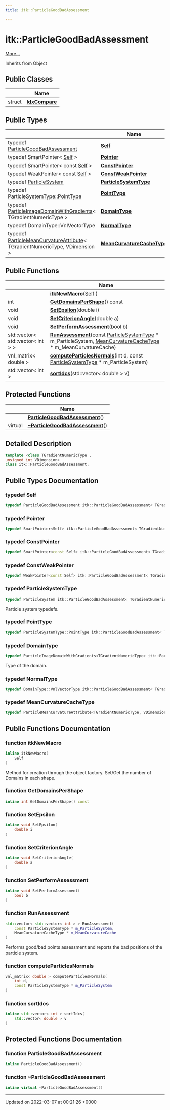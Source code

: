 ```yaml
---
title: itk::ParticleGoodBadAssessment

---
```


# itk::ParticleGoodBadAssessment



 [More...](#detailed-description)

Inherits from Object

## Public Classes

|                | Name           |
| -------------- | -------------- |
| struct | **[IdxCompare](../Classes/structitk_1_1ParticleGoodBadAssessment_1_1IdxCompare.md)**  |

## Public Types

|                | Name           |
| -------------- | -------------- |
| typedef [ParticleGoodBadAssessment](../Classes/classitk_1_1ParticleGoodBadAssessment.md) | **[Self](../Classes/classitk_1_1ParticleGoodBadAssessment.md#typedef-self)**  |
| typedef SmartPointer< [Self](../Classes/classitk_1_1ParticleGoodBadAssessment.md) > | **[Pointer](../Classes/classitk_1_1ParticleGoodBadAssessment.md#typedef-pointer)**  |
| typedef SmartPointer< const [Self](../Classes/classitk_1_1ParticleGoodBadAssessment.md) > | **[ConstPointer](../Classes/classitk_1_1ParticleGoodBadAssessment.md#typedef-constpointer)**  |
| typedef WeakPointer< const [Self](../Classes/classitk_1_1ParticleGoodBadAssessment.md) > | **[ConstWeakPointer](../Classes/classitk_1_1ParticleGoodBadAssessment.md#typedef-constweakpointer)**  |
| typedef [ParticleSystem](../Classes/classitk_1_1ParticleSystem.md) | **[ParticleSystemType](../Classes/classitk_1_1ParticleGoodBadAssessment.md#typedef-particlesystemtype)**  |
| typedef [ParticleSystemType::PointType](../Classes/classitk_1_1ParticleSystem.md#typedef-pointtype) | **[PointType](../Classes/classitk_1_1ParticleGoodBadAssessment.md#typedef-pointtype)**  |
| typedef [ParticleImageDomainWithGradients](../Classes/classitk_1_1ParticleImageDomainWithGradients.md)< TGradientNumericType > | **[DomainType](../Classes/classitk_1_1ParticleGoodBadAssessment.md#typedef-domaintype)**  |
| typedef DomainType::VnlVectorType | **[NormalType](../Classes/classitk_1_1ParticleGoodBadAssessment.md#typedef-normaltype)**  |
| typedef [ParticleMeanCurvatureAttribute](../Classes/classitk_1_1ParticleMeanCurvatureAttribute.md)< TGradientNumericType, VDimension > | **[MeanCurvatureCacheType](../Classes/classitk_1_1ParticleGoodBadAssessment.md#typedef-meancurvaturecachetype)**  |

## Public Functions

|                | Name           |
| -------------- | -------------- |
| | **[itkNewMacro](../Classes/classitk_1_1ParticleGoodBadAssessment.md#function-itknewmacro)**([Self](../Classes/classitk_1_1ParticleGoodBadAssessment.md) ) |
| int | **[GetDomainsPerShape](../Classes/classitk_1_1ParticleGoodBadAssessment.md#function-getdomainspershape)**() const |
| void | **[SetEpsilon](../Classes/classitk_1_1ParticleGoodBadAssessment.md#function-setepsilon)**(double i) |
| void | **[SetCriterionAngle](../Classes/classitk_1_1ParticleGoodBadAssessment.md#function-setcriterionangle)**(double a) |
| void | **[SetPerformAssessment](../Classes/classitk_1_1ParticleGoodBadAssessment.md#function-setperformassessment)**(bool b) |
| std::vector< std::vector< int > > | **[RunAssessment](../Classes/classitk_1_1ParticleGoodBadAssessment.md#function-runassessment)**(const [ParticleSystemType](../Classes/classitk_1_1ParticleGoodBadAssessment.md#typedef-particlesystemtype) * m_ParticleSystem, [MeanCurvatureCacheType](../Classes/classitk_1_1ParticleMeanCurvatureAttribute.md) * m_MeanCurvatureCache) |
| vnl_matrix< double > | **[computeParticlesNormals](../Classes/classitk_1_1ParticleGoodBadAssessment.md#function-computeparticlesnormals)**(int d, const [ParticleSystemType](../Classes/classitk_1_1ParticleGoodBadAssessment.md#typedef-particlesystemtype) * m_ParticleSystem) |
| std::vector< int > | **[sortIdcs](../Classes/classitk_1_1ParticleGoodBadAssessment.md#function-sortidcs)**(std::vector< double > v) |

## Protected Functions

|                | Name           |
| -------------- | -------------- |
| | **[ParticleGoodBadAssessment](../Classes/classitk_1_1ParticleGoodBadAssessment.md#function-particlegoodbadassessment)**() |
| virtual | **[~ParticleGoodBadAssessment](../Classes/classitk_1_1ParticleGoodBadAssessment.md#function-~particlegoodbadassessment)**() |

## Detailed Description

```cpp
template <class TGradientNumericType ,
unsigned int VDimension>
class itk::ParticleGoodBadAssessment;
```

## Public Types Documentation

### typedef Self

```cpp
typedef ParticleGoodBadAssessment itk::ParticleGoodBadAssessment< TGradientNumericType, VDimension >::Self;
```


### typedef Pointer

```cpp
typedef SmartPointer<Self> itk::ParticleGoodBadAssessment< TGradientNumericType, VDimension >::Pointer;
```


### typedef ConstPointer

```cpp
typedef SmartPointer<const Self> itk::ParticleGoodBadAssessment< TGradientNumericType, VDimension >::ConstPointer;
```


### typedef ConstWeakPointer

```cpp
typedef WeakPointer<const Self> itk::ParticleGoodBadAssessment< TGradientNumericType, VDimension >::ConstWeakPointer;
```


### typedef ParticleSystemType

```cpp
typedef ParticleSystem itk::ParticleGoodBadAssessment< TGradientNumericType, VDimension >::ParticleSystemType;
```


Particle system typedefs. 


### typedef PointType

```cpp
typedef ParticleSystemType::PointType itk::ParticleGoodBadAssessment< TGradientNumericType, VDimension >::PointType;
```


### typedef DomainType

```cpp
typedef ParticleImageDomainWithGradients<TGradientNumericType> itk::ParticleGoodBadAssessment< TGradientNumericType, VDimension >::DomainType;
```


Type of the domain. 


### typedef NormalType

```cpp
typedef DomainType::VnlVectorType itk::ParticleGoodBadAssessment< TGradientNumericType, VDimension >::NormalType;
```


### typedef MeanCurvatureCacheType

```cpp
typedef ParticleMeanCurvatureAttribute<TGradientNumericType, VDimension> itk::ParticleGoodBadAssessment< TGradientNumericType, VDimension >::MeanCurvatureCacheType;
```


## Public Functions Documentation

### function itkNewMacro

```cpp
inline itkNewMacro(
    Self 
)
```


Method for creation through the object factory. Set/Get the number of Domains in each shape. 


### function GetDomainsPerShape

```cpp
inline int GetDomainsPerShape() const
```


### function SetEpsilon

```cpp
inline void SetEpsilon(
    double i
)
```


### function SetCriterionAngle

```cpp
inline void SetCriterionAngle(
    double a
)
```


### function SetPerformAssessment

```cpp
inline void SetPerformAssessment(
    bool b
)
```


### function RunAssessment

```cpp
std::vector< std::vector< int > > RunAssessment(
    const ParticleSystemType * m_ParticleSystem,
    MeanCurvatureCacheType * m_MeanCurvatureCache
)
```


Performs good/bad points assessment and reports the bad positions of the particle system. 


### function computeParticlesNormals

```cpp
vnl_matrix< double > computeParticlesNormals(
    int d,
    const ParticleSystemType * m_ParticleSystem
)
```


### function sortIdcs

```cpp
inline std::vector< int > sortIdcs(
    std::vector< double > v
)
```


## Protected Functions Documentation

### function ParticleGoodBadAssessment

```cpp
inline ParticleGoodBadAssessment()
```


### function ~ParticleGoodBadAssessment

```cpp
inline virtual ~ParticleGoodBadAssessment()
```


-------------------------------

Updated on 2022-03-07 at 00:21:26 +0000